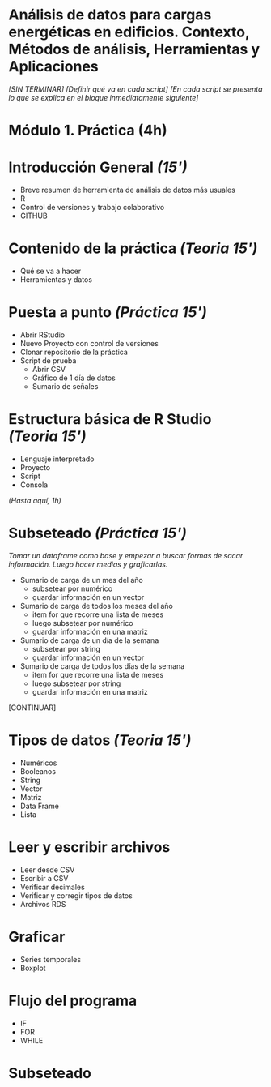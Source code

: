 # Análisis de datos para cargas energéticas en edificios. Contexto, Métodos de análisis, Herramientas y Aplicaciones

*[SIN TERMINAR]*
*[Definir qué va en cada script]*
*[En cada script se presenta lo que se explica en el bloque inmediatamente siguiente]*

# Módulo 1. Práctica (4h)

# Introducción General *(15')*
- Breve resumen de herramienta de análisis de datos más usuales
- R
- Control de versiones y trabajo colaborativo
- GITHUB

# Contenido de la práctica *(Teoria 15')*
- Qué se va a hacer
- Herramientas y datos

# Puesta a punto *(Práctica 15')*
- Abrir RStudio
- Nuevo Proyecto con control de versiones
- Clonar repositorio de la práctica
- Script de prueba
  - Abrir CSV
  - Gráfico de 1 día de datos
  - Sumario de señales

# Estructura básica de R Studio *(Teoria 15')*
- Lenguaje interpretado
- Proyecto
- Script
- Consola

*(Hasta aquí, 1h)*

# Subseteado *(Práctica 15')*
*Tomar un dataframe como base y empezar a buscar formas de sacar información. Luego hacer medias y graficarlas.*
- Sumario de carga de un mes del año
  - subsetear por numérico
  - guardar información en un vector
- Sumario de carga de todos los meses del año
  - item for que recorre una lista de meses
  - luego subsetear por numérico
  - guardar información en una matriz
- Sumario de carga de un día de la semana
  - subsetear por string
  - guardar información en un vector
- Sumario de carga de todos los días de la semana
  - item for que recorre una lista de meses
  - luego subsetear por string
  - guardar información en una matriz

[CONTINUAR]


# Tipos de datos *(Teoria 15')*
- Numéricos
- Booleanos
- String
- Vector
- Matriz
- Data Frame
- Lista

# Leer y escribir archivos
- Leer desde CSV
- Escribir a CSV
- Verificar decimales
- Verificar y corregir tipos de datos
- Archivos RDS

# Graficar
- Series temporales
- Boxplot

# Flujo del programa
- IF
- FOR
- WHILE

# Subseteado
